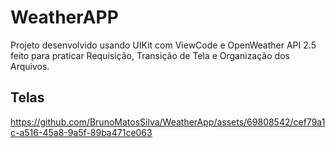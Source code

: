 # WeatherAPP
Projeto desenvolvido usando UIKit com ViewCode e OpenWeather API 2.5 feito para praticar Requisição, Transição de Tela e Organização dos Arquivos.

## Telas
https://github.com/BrunoMatosSilva/WeatherApp/assets/69808542/cef79a1c-a516-45a8-9a5f-89ba471ce063
